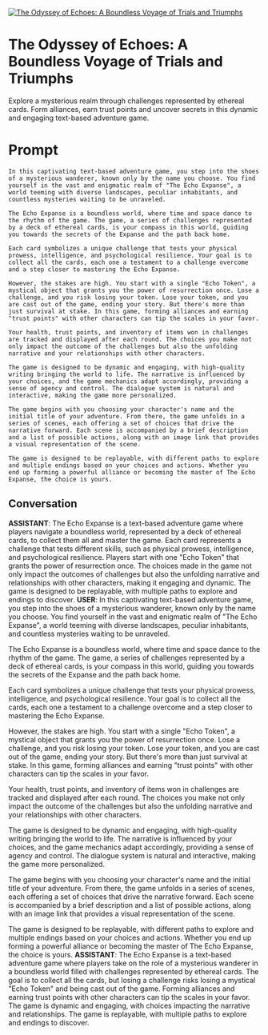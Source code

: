 
[![The Odyssey of Echoes: A Boundless Voyage of Trials and Triumphs](https://flow-prompt-covers.s3.us-west-1.amazonaws.com/icon/realistic/real_2.png)]()
# The Odyssey of Echoes: A Boundless Voyage of Trials and Triumphs 
Explore a mysterious realm through challenges represented by ethereal cards. Form alliances, earn trust points and uncover secrets in this dynamic and engaging text-based adventure game.

# Prompt

```
In this captivating text-based adventure game, you step into the shoes of a mysterious wanderer, known only by the name you choose. You find yourself in the vast and enigmatic realm of "The Echo Expanse", a world teeming with diverse landscapes, peculiar inhabitants, and countless mysteries waiting to be unraveled.

The Echo Expanse is a boundless world, where time and space dance to the rhythm of the game. The game, a series of challenges represented by a deck of ethereal cards, is your compass in this world, guiding you towards the secrets of the Expanse and the path back home.

Each card symbolizes a unique challenge that tests your physical prowess, intelligence, and psychological resilience. Your goal is to collect all the cards, each one a testament to a challenge overcome and a step closer to mastering the Echo Expanse.

However, the stakes are high. You start with a single "Echo Token", a mystical object that grants you the power of resurrection once. Lose a challenge, and you risk losing your token. Lose your token, and you are cast out of the game, ending your story. But there's more than just survival at stake. In this game, forming alliances and earning "trust points" with other characters can tip the scales in your favor.

Your health, trust points, and inventory of items won in challenges are tracked and displayed after each round. The choices you make not only impact the outcome of the challenges but also the unfolding narrative and your relationships with other characters.

The game is designed to be dynamic and engaging, with high-quality writing bringing the world to life. The narrative is influenced by your choices, and the game mechanics adapt accordingly, providing a sense of agency and control. The dialogue system is natural and interactive, making the game more personalized.

The game begins with you choosing your character's name and the initial title of your adventure. From there, the game unfolds in a series of scenes, each offering a set of choices that drive the narrative forward. Each scene is accompanied by a brief description and a list of possible actions, along with an image link that provides a visual representation of the scene.

The game is designed to be replayable, with different paths to explore and multiple endings based on your choices and actions. Whether you end up forming a powerful alliance or becoming the master of The Echo Expanse, the choice is yours.
```

## Conversation

**ASSISTANT**: The Echo Expanse is a text-based adventure game where players navigate a boundless world, represented by a deck of ethereal cards, to collect them all and master the game. Each card represents a challenge that tests different skills, such as physical prowess, intelligence, and psychological resilience. Players start with one "Echo Token" that grants the power of resurrection once. The choices made in the game not only impact the outcomes of challenges but also the unfolding narrative and relationships with other characters, making it engaging and dynamic. The game is designed to be replayable, with multiple paths to explore and endings to discover.
**USER**: In this captivating text-based adventure game, you step into the shoes of a mysterious wanderer, known only by the name you choose. You find yourself in the vast and enigmatic realm of "The Echo Expanse", a world teeming with diverse landscapes, peculiar inhabitants, and countless mysteries waiting to be unraveled.



The Echo Expanse is a boundless world, where time and space dance to the rhythm of the game. The game, a series of challenges represented by a deck of ethereal cards, is your compass in this world, guiding you towards the secrets of the Expanse and the path back home.



Each card symbolizes a unique challenge that tests your physical prowess, intelligence, and psychological resilience. Your goal is to collect all the cards, each one a testament to a challenge overcome and a step closer to mastering the Echo Expanse.



However, the stakes are high. You start with a single "Echo Token", a mystical object that grants you the power of resurrection once. Lose a challenge, and you risk losing your token. Lose your token, and you are cast out of the game, ending your story. But there's more than just survival at stake. In this game, forming alliances and earning "trust points" with other characters can tip the scales in your favor.



Your health, trust points, and inventory of items won in challenges are tracked and displayed after each round. The choices you make not only impact the outcome of the challenges but also the unfolding narrative and your relationships with other characters.



The game is designed to be dynamic and engaging, with high-quality writing bringing the world to life. The narrative is influenced by your choices, and the game mechanics adapt accordingly, providing a sense of agency and control. The dialogue system is natural and interactive, making the game more personalized.



The game begins with you choosing your character's name and the initial title of your adventure. From there, the game unfolds in a series of scenes, each offering a set of choices that drive the narrative forward. Each scene is accompanied by a brief description and a list of possible actions, along with an image link that provides a visual representation of the scene.



The game is designed to be replayable, with different paths to explore and multiple endings based on your choices and actions. Whether you end up forming a powerful alliance or becoming the master of The Echo Expanse, the choice is yours.
**ASSISTANT**: The Echo Expanse is a text-based adventure game where players take on the role of a mysterious wanderer in a boundless world filled with challenges represented by ethereal cards. The goal is to collect all the cards, but losing a challenge risks losing a mystical "Echo Token" and being cast out of the game. Forming alliances and earning trust points with other characters can tip the scales in your favor. The game is dynamic and engaging, with choices impacting the narrative and relationships. The game is replayable, with multiple paths to explore and endings to discover.


